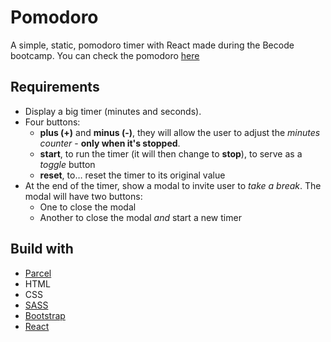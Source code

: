 # Pomodoro
A simple, static, pomodoro timer with React made during the Becode bootcamp.
You can check the pomodoro [here](https://clever-hermann-18a3a6.netlify.app/)

## Requirements


- Display a big timer (minutes and seconds).
- Four buttons:
  - **plus (+)** and **minus (-)**, they will allow the user to adjust the _minutes counter_ - **only when it's stopped**.
  - **start**, to run the timer (it will then change to **stop**), to serve as a _toggle_ button
  - **reset**, to… reset the timer to its original value
- At the end of the timer, show a modal to invite user to _take a break_. The modal will have two buttons:
  - One to close the modal
  - Another to close the modal _and_ start a new timer


## Build with 

- [Parcel](https://parceljs.org/)
- HTML 
- CSS
- [SASS](https://sass-lang.com/)
- [Bootstrap](https://getbootstrap.com/)
- [React](https://fr.reactjs.org/)
